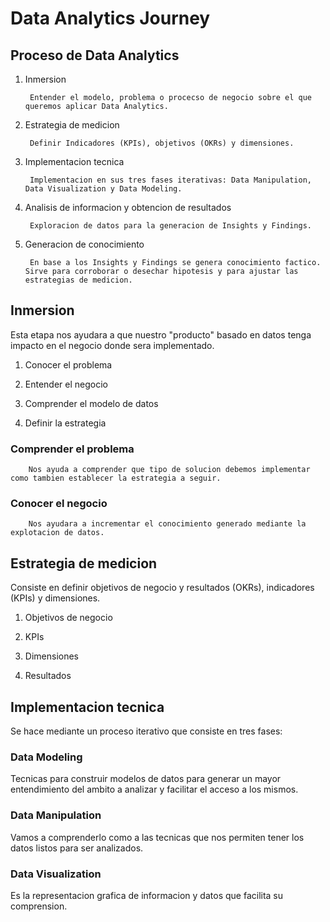 # Data Analytics Journey

## Proceso de Data Analytics

1. Inmersion

        Entender el modelo, problema o procecso de negocio sobre el que queremos aplicar Data Analytics.

2. Estrategia de medicion

        Definir Indicadores (KPIs), objetivos (OKRs) y dimensiones.

3. Implementacion tecnica

        Implementacion en sus tres fases iterativas: Data Manipulation, Data Visualization y Data Modeling.

4. Analisis de informacion y obtencion de resultados

        Exploracion de datos para la generacion de Insights y Findings.

5. Generacion de conocimiento

        En base a los Insights y Findings se genera conocimiento factico. Sirve para corroborar o desechar hipotesis y para ajustar las estrategias de medicion.

## Inmersion

Esta etapa nos ayudara a que nuestro "producto" basado en datos tenga impacto en el negocio donde sera implementado.

1. Conocer el problema

2. Entender el negocio

3. Comprender el modelo de datos

4. Definir la estrategia

### Comprender el problema

        Nos ayuda a comprender que tipo de solucion debemos implementar como tambien establecer la estrategia a seguir.

### Conocer el negocio

        Nos ayudara a incrementar el conocimiento generado mediante la explotacion de datos.

## Estrategia de medicion

Consiste en definir objetivos de negocio y resultados (OKRs), indicadores (KPIs) y dimensiones.

1. Objetivos de negocio

2. KPIs

3. Dimensiones

4. Resultados

## Implementacion tecnica

Se hace mediante un proceso iterativo que consiste en tres fases:

### Data Modeling

Tecnicas para construir modelos de datos para generar un mayor entendimiento del ambito a analizar y facilitar el acceso a los mismos.

### Data Manipulation

Vamos a comprenderlo como a las tecnicas que nos permiten tener los datos listos para ser analizados.

### Data Visualization

Es la representacion grafica de informacion y datos que facilita su comprension.
